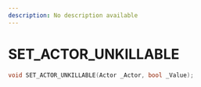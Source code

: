 ```yaml
---
description: No description available 
---
```


# SET_ACTOR_UNKILLABLE

```cpp
void SET_ACTOR_UNKILLABLE(Actor _Actor, bool _Value);
```